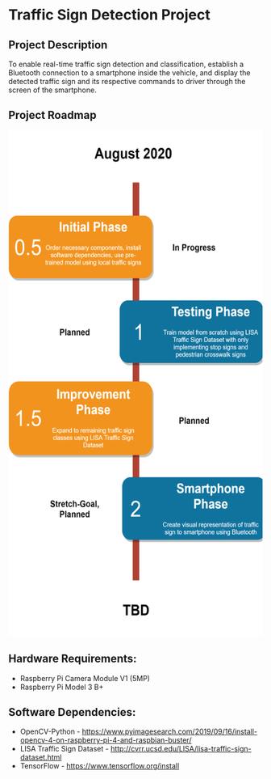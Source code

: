 # Traffic Sign Detection Project

## Project Description
To enable real-time traffic sign detection and classification, establish a Bluetooth connection to a smartphone inside the vehicle, and display the detected traffic sign and its respective commands to driver through the screen of the smartphone.

## Project Roadmap
<p align="center">
  <img width="550" height="1000" src="https://github.com/notkevin1/TrafficSignDetection/blob/master/trafficSignProjectRoadmap.png">
</p>

## Hardware Requirements: 
* Raspberry Pi Camera Module V1 (5MP)
* Raspberry Pi Model 3 B+

## Software Dependencies: 
* OpenCV-Python - https://www.pyimagesearch.com/2019/09/16/install-opencv-4-on-raspberry-pi-4-and-raspbian-buster/
* LISA Traffic Sign Dataset - http://cvrr.ucsd.edu/LISA/lisa-traffic-sign-dataset.html
* TensorFlow - https://www.tensorflow.org/install
